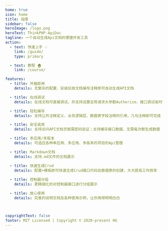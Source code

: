 ```yaml
---
home: true
icon: home
title: 指南
sidebar: false
heroImage: /logo.png
heroText: ThinkPHP-ApiDoc
tagline: 一个自动生成Api文档的便捷开发工具
action:
  - text: 快速上手 💡
    link: /guide/
    type: primary

  - text: 教程 🏠
    link: /course/

features:
  - title: 开箱即用
    details: 无繁杂的配置、安装后按文档编写注释即可自动生成API文档

  - title: 在线调试
    details: 在线文档可直接调试，并支持设置全局请求头参数Authorize，接口调试省时省力

  - title: 轻松编写
    details: 支持公共注释定义、业务逻辑层、数据表字段注释的引用，几句注释即可完成

  - title: 安全高效
    details: 支持访问API文档页面需密码验证；支持缓存接口数据，无需每次都生成数据

  - title: 多应用/多版本
    details: 可适应各种单应用、多应用、多版本的项目的Api管理

  - title: Markdown文档
    details: 支持.md文件的文档展示

  - title: 快速生成Crud
    details: 配置+模板即可快速生成Crud接口代码及数据表的创建，大大提高工作效率
    
  - title: 控制器分组
    details: 更精细化的对控制器接口进行分组展示

  - title: 放心使用
    details: 完善的说明文档及各种使用示例，让你用得明明白白



copyrightText: false
footer: MIT Licensed | Copyright © 2020-present HG
---
```


